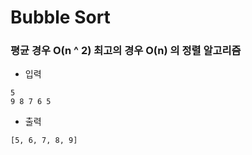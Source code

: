 # Bubble Sort

### 평균 경우 O(n ^ 2) 최고의 경우 O(n) 의 정렬 알고리즘

- 입력
```
5
9 8 7 6 5
```

- 출력
```
[5, 6, 7, 8, 9]
```
